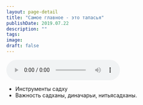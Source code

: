 ```yaml
---
layout: page-detail
title: "Самое главное - это тапасья"
publishDate: 2019.07.22
description: ""
tags:
image:
draft: false
---
```


<audio title="2019.07.22 - Самое главное - это тапасья.mp3" src="https://filer-api.advayta.org/v1.0/public/files/75254" controls=""></audio>

* Инструменты садху
* Важность садханы, диначарьи, нитьясадханы.

  

